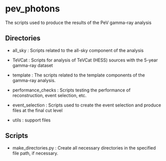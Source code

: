 # pev_photons

The scripts used to produce the results of the PeV gamma-ray analysis

## Directories

* all_sky
    : Scripts related to the all-sky component of the analysis

* TeVCat
    : Scripts for analysis of TeVCat (HESS) sources with the 5-year gamma-ray dataset

* template
    : The scripts related to the template components of the gamma-ray analysis.

* performance_checks
    : Scripts testing the performance of reconstruction, event selection, etc.

* event_selection
    : Scripts used to create the event selection and produce files at the final cut level

* utils
    : support files

## Scripts

* make_directories.py
    : Create all necessary directories in the specified file path, if necessary.
